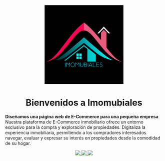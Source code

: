 <div>
<!-- Banner del proyecto -->
  <div align='center'>
  <a href="https://github.com/No-Country/c16-61" target="_blank">
   <img src="./public/logoHeader.svg" alt="Banner" width="50%" />
  </a>
<h1>Bienvenidos a Imomubiales</h1></div>
<div>
  <p>
    <strong>Diseñamos una página web de E-Commerce para una pequeña empresa</strong>. Nuestra plataforma de E-Commerce inmobiliario ofrece un entorno exclusivo para la compra y exploración de propiedades. Digitaliza la experiencia inmobiliaria, permitiendo a los compradores interesados navegar, evaluar y expresar su interés en propiedades desde la comodidad de su hogar.
  </p>
    <div align='center'>
    <a href="https://deploy-no-country-em1oeweb6-deiviiss.vercel.app/"
     target="_blank">
          <img  src="https://img.shields.io/badge/VER_DEMO-3378FF?style=for-the-badge&logo=vercel&logoColor=%23343B4E"/>
       </a>
       <a href="https://www.figma.com/file/hS5Uy7yI0Q9lfAj1ZKbyRW/" target="_blank">
          <img src="https://img.shields.io/badge/VER_DISE%C3%91O-3378FF?style=for-the-badge&logo=figma&logoColor=%23343B4E"/>
      </a>
      <a href="https://github.com/No-Country/c16-61/issues" 
      target="_blank">
          <img  src="https://img.shields.io/badge/REPORTAR_BUG-343B4E?style=for-the-badge"/>
      </a>
      </div>
</div>

<!-- Sobre el proyecto -->
